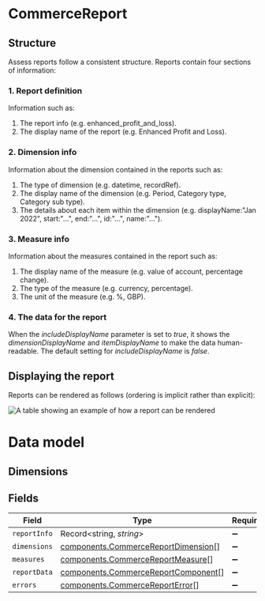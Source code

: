 # CommerceReport

## Structure

Assess reports follow a consistent structure. Reports contain four sections of information:

### 1. Report definition

Information such as:

  1. The report info (e.g. enhanced_profit_and_loss).
  2. The display name of the report (e.g. Enhanced Profit and Loss).
  
### 2. Dimension info

Information about the dimension contained in the reports such as:

  1. The type of dimension (e.g. datetime, recordRef).
  2. The display name of the dimension (e.g. Period, Category type, Category sub type).
  3. The details about each item within the dimension (e.g. displayName:"Jan 2022", start:"...", end:"...", id:"...", name:"...").

### 3. Measure info

Information about the measures contained in the report such as:

  1. The display name of the measure (e.g. value of account, percentage change).
  2. The type of the measure (e.g. currency, percentage).
  3. The unit of the measure (e.g. %, GBP).
  
### 4. The data for the report

When the *includeDisplayName* parameter is set to *true*, it shows the *dimensionDisplayName* and *itemDisplayName* to make the data human-readable. The default setting for *includeDisplayName* is *false*.


## Displaying the report

Reports can be rendered as follows (ordering is implicit rather than explicit):

![A table showing an example of how a report can be rendered](https://files.readme.io/1fa20ca-Report1.png)

# Data model

## Dimensions


## Fields

| Field                                                                                      | Type                                                                                       | Required                                                                                   | Description                                                                                |
| ------------------------------------------------------------------------------------------ | ------------------------------------------------------------------------------------------ | ------------------------------------------------------------------------------------------ | ------------------------------------------------------------------------------------------ |
| `reportInfo`                                                                               | Record<string, *string*>                                                                   | :heavy_minus_sign:                                                                         | N/A                                                                                        |
| `dimensions`                                                                               | [components.CommerceReportDimension](../../models/components/commercereportdimension.md)[] | :heavy_minus_sign:                                                                         | N/A                                                                                        |
| `measures`                                                                                 | [components.CommerceReportMeasure](../../models/components/commercereportmeasure.md)[]     | :heavy_minus_sign:                                                                         | N/A                                                                                        |
| `reportData`                                                                               | [components.CommerceReportComponent](../../models/components/commercereportcomponent.md)[] | :heavy_minus_sign:                                                                         | N/A                                                                                        |
| `errors`                                                                                   | [components.CommerceReportError](../../models/components/commercereporterror.md)[]         | :heavy_minus_sign:                                                                         | N/A                                                                                        |